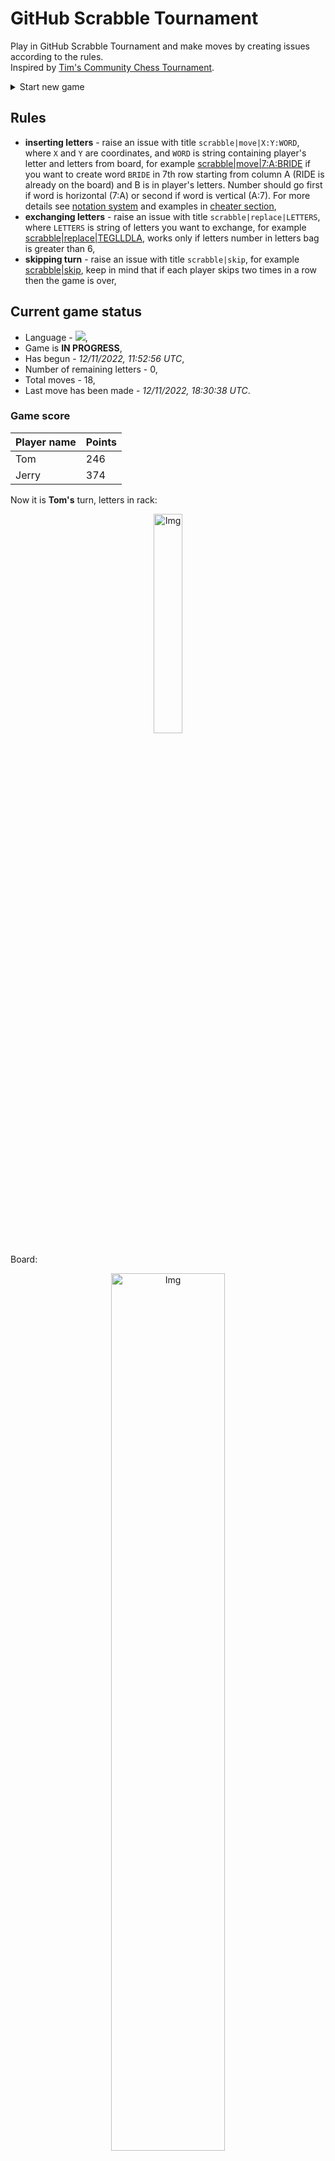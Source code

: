 
# GitHub Scrabble Tournament
Play in GitHub Scrabble Tournament and make moves by creating issues according to the rules.    
Inspired by [Tim's Community Chess Tournament](https://github.com/timburgan/).

<details>
  <summary>Start new game</summary>
  
 
 - [GB](https://github.com/radosz99/radosz99/issues/new?title=scrabble%7Cinit%7CGB&body=Just+push+%27Submit+new+issue%27+or+update+with+your+move)  ![](https://raw.githubusercontent.com/radosz99/radosz99/main/flags/GB.png)
 - [PL](https://github.com/radosz99/radosz99/issues/new?title=scrabble%7Cinit%7CPL&body=Just+push+%27Submit+new+issue%27+or+update+with+your+move)  ![](https://raw.githubusercontent.com/radosz99/radosz99/main/flags/PL.png)
 - [ES](https://github.com/radosz99/radosz99/issues/new?title=scrabble%7Cinit%7CES&body=Just+push+%27Submit+new+issue%27+or+update+with+your+move)  ![](https://raw.githubusercontent.com/radosz99/radosz99/main/flags/ES.png)
 - [DE](https://github.com/radosz99/radosz99/issues/new?title=scrabble%7Cinit%7CDE&body=Just+push+%27Submit+new+issue%27+or+update+with+your+move)  ![](https://raw.githubusercontent.com/radosz99/radosz99/main/flags/DE.png)
 - [FR](https://github.com/radosz99/radosz99/issues/new?title=scrabble%7Cinit%7CFR&body=Just+push+%27Submit+new+issue%27+or+update+with+your+move)  ![](https://raw.githubusercontent.com/radosz99/radosz99/main/flags/FR.png)
</details>
        

## Rules
 - **inserting letters** - raise an issue with title `scrabble|move|X:Y:WORD`, where `X` and `Y` are coordinates, and `WORD` is string containing player's letter and letters from board, for example [scrabble&#124;move&#124;7:A:BRIDE](https://github.com/radosz99/radosz99/issues/new?title=scrabble%7Cmove%7C7%3AA%3ABRIDE&body=Just+push+%27Submit+new+issue%27+or+update+with+your+move) if you want to create word `BRIDE` in 7th row starting from column A (RIDE is already on the board) and B is in player's letters. Number should go first if word is horizontal (7:A) or second if word is vertical (A:7). For more details see [notation system](https://en.wikipedia.org/wiki/Scrabble#Notation_system) and examples in [cheater section](#cheater),
 - **exchanging letters** - raise an issue with title `scrabble|replace|LETTERS`, where `LETTERS` is string of letters you want to exchange, for example [scrabble&#124;replace&#124;TEGLLDLA](https://github.com/radosz99/radosz99/issues/new?title=scrabble%7Creplace%7CTEGLLDLA&body=Just+push+%27Submit+new+issue%27+or+update+with+your+move), works only if letters number in letters bag is greater than 6,
 - **skipping turn** - raise an issue with title `scrabble|skip`, for example [scrabble&#124;skip](https://github.com/radosz99/radosz99/issues/new?title=scrabble%7Cskip&body=Just+push+%27Submit+new+issue%27+or+update+with+your+move), keep in mind that if each player skips two times in a row then the game is over,

## Current game status
 - Language - ![](https://raw.githubusercontent.com/radosz99/radosz99/main/flags/ES.png),
 - Game is **IN PROGRESS**,
 - Has begun - *12/11/2022, 11:52:56 UTC*,
 - Number of remaining letters - 0,
 - Total moves - 18,
 - Last move has been made - *12/11/2022, 18:30:38 UTC*.
    
### Game score
| Player name | Points |
 | - | - |  
| Tom | 246
| Jerry | 374

Now it is **Tom's** turn, letters in rack:
<p align="center">
    <img src="https://raw.githubusercontent.com/radosz99/radosz99/main/rack.png" width=30% alt="Img"/>
</p>

Board:
<p align="center">
<img src="https://raw.githubusercontent.com/radosz99/radosz99/main/board.png" width=60% alt="Img"/>
</p>
    
## User leaderboard
| Moves | Who | Points |
| - | - | - |
| 18 | [@radosz99](github.com/radosz99)| 620

<a name="cheater"></a>
## Cheater section  
Try out my algorithm and check the moves that were found based on the state of the board and rack. :cowboy_hat_face:
<details>
  <summary>Reveal some fancy moves :)</summary>
  
  | Id | Move | Points |
  | - | - | - |  
|1 | [0:A:lleca](https://github.com/radosz99/radosz99/issues/new?title=scrabble%7Cmove%7C0%3AA%3Alleca&body=Just+push+%27Submit+new+issue%27+or+update+with+your+move) | 42 
|2 | [1:A:alludel](https://github.com/radosz99/radosz99/issues/new?title=scrabble%7Cmove%7C1%3AA%3Aalludel&body=Just+push+%27Submit+new+issue%27+or+update+with+your+move) | 32 
|3 | [1:B:dulleta](https://github.com/radosz99/radosz99/issues/new?title=scrabble%7Cmove%7C1%3AB%3Adulleta&body=Just+push+%27Submit+new+issue%27+or+update+with+your+move) | 32 
|4 | [11:J:llegad](https://github.com/radosz99/radosz99/issues/new?title=scrabble%7Cmove%7C11%3AJ%3Allegad&body=Just+push+%27Submit+new+issue%27+or+update+with+your+move) | 28 
|5 | [0:A:gacel](https://github.com/radosz99/radosz99/issues/new?title=scrabble%7Cmove%7C0%3AA%3Agacel&body=Just+push+%27Submit+new+issue%27+or+update+with+your+move) | 27 
|6 | [F:11:tilla](https://github.com/radosz99/radosz99/issues/new?title=scrabble%7Cmove%7CF%3A11%3Atilla&body=Just+push+%27Submit+new+issue%27+or+update+with+your+move) | 27 
|7 | [F:11:tille](https://github.com/radosz99/radosz99/issues/new?title=scrabble%7Cmove%7CF%3A11%3Atille&body=Just+push+%27Submit+new+issue%27+or+update+with+your+move) | 27 
|8 | [12:K:agalle](https://github.com/radosz99/radosz99/issues/new?title=scrabble%7Cmove%7C12%3AK%3Aagalle&body=Just+push+%27Submit+new+issue%27+or+update+with+your+move) | 26 
|9 | [12:K:allega](https://github.com/radosz99/radosz99/issues/new?title=scrabble%7Cmove%7C12%3AK%3Aallega&body=Just+push+%27Submit+new+issue%27+or+update+with+your+move) | 26 
|10 | [11:J:detall](https://github.com/radosz99/radosz99/issues/new?title=scrabble%7Cmove%7C11%3AJ%3Adetall&body=Just+push+%27Submit+new+issue%27+or+update+with+your+move) | 26 
</details>
    
## Latest moves
<details>
<summary>Show 10 latest moves</summary>
  
  
  | Id | Type | Move / Letters to replace | Created words / New letters | Date | Points | Player | Who |
  | - | - | - | - | - | - | - | - |
|17| INSERT | C:0:cumbral | ['CUMBRAL'] | 12/11/2022, 18:30:37 UTC | 28 | Jerry | [@radosz99](github.com/radosz99) |
|16| INSERT | 4:A:perues | ['PERUES'] | 12/11/2022, 18:22:32 UTC | 16 | Tom | [@radosz99](github.com/radosz99) |
|15| INSERT | 14:J:hostie | ['HOSTIE'] | 12/11/2022, 18:17:26 UTC | 30 | Jerry | [@radosz99](github.com/radosz99) |
|14| INSERT | K:8:coñeado | ['COÑEADO'] | 12/11/2022, 18:03:16 UTC | 34 | Tom | [@radosz99](github.com/radosz99) |
|13| INSERT | A:3:aposenta | ['APOSENTA'] | 12/11/2022, 15:50:25 UTC | 83 | Jerry | [@radosz99](github.com/radosz99) |
|12| INSERT | 10:A:alobe | ['ALOBE'] | 12/11/2022, 15:46:26 UTC | 14 | Tom | [@radosz99](github.com/radosz99) |
|11| INSERT | D:7:probana | ['PROBANA'] | 12/11/2022, 15:36:09 UTC | 28 | Jerry | [@radosz99](github.com/radosz99) |
|10| INSERT | O:3:trovaren | ['TROVAREN'] | 12/11/2022, 15:33:23 UTC | 86 | Tom | [@radosz99](github.com/radosz99) |
|9| INSERT | 5:L:saxo | ['SAXO'] | 12/11/2022, 15:31:15 UTC | 27 | Jerry | [@radosz99](github.com/radosz99) |
|8| INSERT | 12:C:indique | ['INDIQUE'] | 12/11/2022, 14:18:31 UTC | 36 | Tom | [@radosz99](github.com/radosz99) |
</details>
    